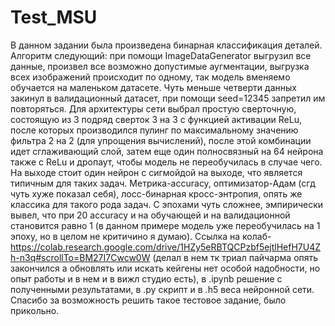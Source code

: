 # Test_MSU
В данном задании была произведена бинарная классификация деталей. Алгоритм следующий: при помощи ImageDataGenerator выгрузил все данные, произвел все возможно допустимые аугментации, выгрузка всех изображений происходит по одному, так модель вменяемо обучается на маленьком датасете. Чуть меньше четверти данных закинул в валидационный датасет, при помощи seed=12345 запретил им повторяться. Для архитектуры сети выбрал простую сверточную, состоящую из 3 подряд сверток 3 на 3 с функцией активации ReLu, после которых производился пулинг по максимальному значению фильтра 2 на 2 (для упрощения вычислений), после этой комбинации идет сглаживающий слой, затем еще один полносвязный на 64 нейрона также с ReLu и дропаут, чтобы модель не переобучилась в случае чего. На выходе стоит один нейрон с сигмойдой на выходе, что является типичным для таких задач. Метрика-accuracy, оптимизатор-Адам (сгд чуть хуже показал себя), лосс-бинарная кросс-энтропия, опять же классика для такого рода задач. С эпохами чуть сложнее, эмпирически вывел, что при 20 accuracy и на обучающей и на валидационной становится равно 1 (в данном примере модель уже переобучилась на 1 эпоху, но в целом не критичино я думаю).  Ссылка на колаб-https://colab.research.google.com/drive/1HZy5eRBTQCPzbf5ejtlHefH7U4Zh-n3q#scrollTo=BM27I7Cwcw0W (делал в нем тк триал пайчарма опять закончился а обновлять или искать кейгены нет особой надобности, но опыт работы и в нем и в вижл студио есть), в .ipynb решение с полученными результатами, в .py скрипт и в .h5 веса нейронной сети. Спасибо за возможность решить такое тестовое задание, было прикольно.  
